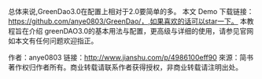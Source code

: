 
总体来说,GreenDao3.0在配置上相对于2.0要简单的多。
本文 Demo 下载链接：https://github.com/anye0803/GreenDao/，,如果喜欢的话可以star一下。
本教程旨在介绍 greenDAO3.0的基本用法与配置，更高级与详细的使用，请参见官网如本文有任何问题欢迎指正。

作者：anye0803
链接：http://www.jianshu.com/p/4986100eff90
來源：简书
著作权归作者所有。商业转载请联系作者获得授权，非商业转载请注明出处。